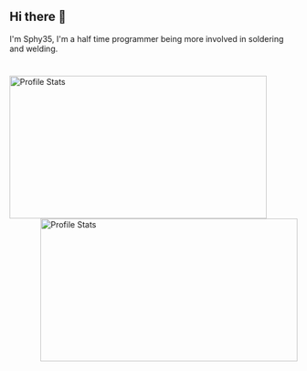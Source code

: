 ## Hi there 👋

<p> I'm Sphy35, I'm a half time programmer being more involved in soldering and welding.</p>

#

<div>
  <img align="left" src="https://github-readme-stats.vercel.app/api?username=Sphy35&show_icons=true&theme=nightowl" alt="Profile Stats" width=450px height=250px>
  <img align="right" src="https://github-readme-stats.vercel.app/api/top-langs/?username=Sphy35&layout=compact&theme=nightowl" alt="Profile Stats" width=450px height=250px>
</div>
